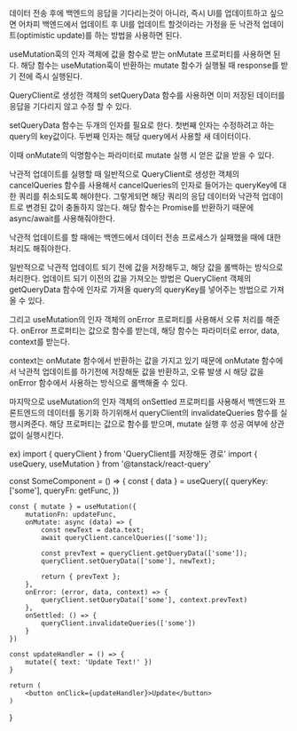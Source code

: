 데이터 전송 후에 백엔드의 응답을 기다리는것이 아니라, 
즉시 UI를 업데이트하고 싶으면 어차피 백엔드에서 업데이트 후 UI를 업데이트 할것이라는 가정을 둔
낙관적 업데이트(optimistic update)를 하는 방법을 사용하면 된다.

useMutation훅의 인자 객체에 값을 함수로 받는 onMutate 프로퍼티를 사용하면 된다.
해당 함수는 useMutation훅이 반환하는 mutate 함수가 실행될 때 response를 받기 전에 즉시 실행된다.

QueryClient로 생성한 객체의 setQueryData 함수를 사용하면 이미 저장된 데이터를
응답을 기다리지 않고 수정 할 수 있다.

setQueryData 함수는 두개의 인자를 필요로 한다.
첫번째 인자는 수정하려고 하는 query의 key값이다.
두번째 인자는 해당 query에서 사용할 새 데이터이다.

이때 onMutate의 익명함수는 파라미터로 mutate 실행 시 얻은 값을 받을 수 있다.

낙관적 업데이트를 실행할 때 일반적으로 QueryClient로 생성한 객체의 cancelQueries 함수를 사용해서
cancelQueries의 인자로 들어가는 queryKey에 대한 쿼리를 취소되도록 해야한다.
그렇게되면 해당 쿼리의 응답 데이터와 낙관적 업데이트로 변경된 값이 충돌하지 않는다.
해당 함수는 Promise를 반환하기 때문에 async/await를 사용해줘야한다.

낙관적 업데이트를 할 때에는 백엔드에서 데이터 전송 프로세스가 실패했을 때에 대한 처리도 해줘야한다.

일반적으로 낙관적 업데이트 되기 전에 값을 저장해두고, 해당 값을 롤백하는 방식으로 처리한다.
업데이트 되기 이전의 값을 가져오는 방법은 QueryClient 객체의 getQueryData 함수에 인자로 가져올 query의
queryKey를 넣어주는 방법으로 가져올 수 있다.

그리고 useMutation의 인자 객체의 onError 프로퍼티를 사용해서 오류 처리를 해준다.
onError 프로퍼티는 값으로 함수를 받는데, 해당 함수는 파라미터로 error, data, context를 받는다.

context는 onMutate 함수에서 반환하는 값을 가지고 있기 때문에 onMutate 함수에서 낙관적 업데이트를 하기전에
저장해둔 값을 반환하고, 오류 발생 시 해당 값을 onError 함수에서 사용하는 방식으로 롤백해줄 수 있다.

마지막으로 useMutation의 인자 객체의 onSettled 프로퍼티를 사용해서
백엔드와 프론트엔드의 데이터를 동기화 하기위해서 queryClient의 invalidateQueries 함수를 실행시켜준다.
해당 프로퍼티는 값으로 함수를 받으며, mutate 실행 후 성공 여부에 상관없이 실행시킨다.


ex)
import { queryClient } from 'QueryClient를 저장해둔 경로'
import { useQuery, useMutation } from '@tanstack/react-query'

const SomeComponent = () => {
    const { data } = useQuery({
        queryKey: ['some'],
        queryFn: getFunc,
    })

    const { mutate } = useMutation({
        mutationFn: updateFunc,
        onMutate: async (data) => {
            const newText = data.text;
            await queryClient.cancelQueries(['some']);
            
            const prevText = queryClient.getQueryData(['some']);
            queryClient.setQueryData(['some'], newText);

            return { prevText };
        },
        onError: (error, data, context) => {
            queryClient.setQueryData(['some'], context.prevText)
        },
        onSettled: () => {
            queryClient.invalidateQueries(['some'])
        }
    })

    const updateHandler = () => {
        mutate({ text: 'Update Text!' })
    }

    return (
        <button onClick={updateHandler}>Update</button>
    )
}